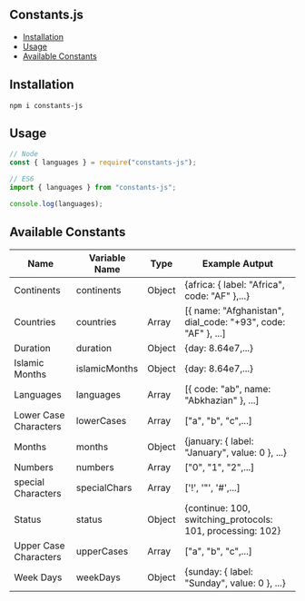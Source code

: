 ## Constants.js <!-- omit in toc -->

- [Installation](#installation)
- [Usage](#usage)
- [Available Constants](#available-constants)

## Installation

```
npm i constants-js
```

## Usage

```js
// Node
const { languages } = require("constants-js");

// ES6
import { languages } from "constants-js";

console.log(languages);
```

## Available Constants


| Name                  | Variable Name | Type   | Example Autput                                               |
|-----------------------|---------------|--------|--------------------------------------------------------------|
| Continents            | continents    | Object | {africa: { label: "Africa", code: "AF" },...}                |
| Countries             | countries     | Array  | [{ name: "Afghanistan", dial_code: "+93", code: "AF" }, ...] |
| Duration              | duration      | Object | {day: 8.64e7,...}                                            |
| Islamic Months        | islamicMonths | Object | {day: 8.64e7,...}                                            |
| Languages             | languages     | Array  | [{ code: "ab", name: "Abkhazian" }, ...]                     |
| Lower Case Characters | lowerCases    | Array  | ["a", "b", "c",...]                                          |
| Months                | months        | Object | {january: { label: "January", value: 0 }, ...}               |
| Numbers               | numbers       | Array  | ["0", "1", "2",...]                                          |
| special Characters    | specialChars  | Array  | ['!', '"', '#',...]                                          |
| Status                | status        | Object | {continue: 100, switching_protocols: 101, processing: 102}   |
| Upper Case Characters | upperCases    | Array  | ["a", "b", "c",...]                                          |
| Week Days             | weekDays      | Object | {sunday: { label: "Sunday", value: 0 }, ...}                 |